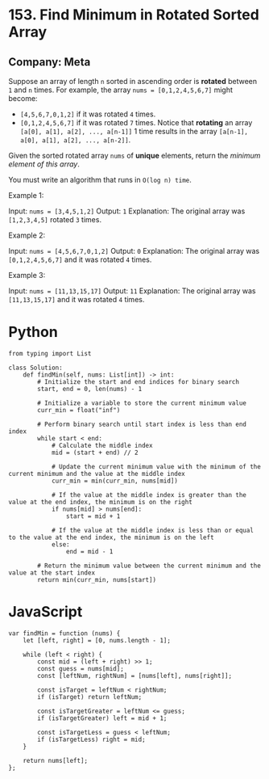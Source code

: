 # 153. Find Minimum in Rotated Sorted Array
## Company: Meta

Suppose an array of length `n` sorted in ascending order is **rotated** between `1` and `n` times. For example, the array `nums = [0,1,2,4,5,6,7]` might become:

- `[4,5,6,7,0,1,2]` if it was rotated `4` times.
- `[0,1,2,4,5,6,7]` if it was rotated `7` times.
Notice that **rotating** an array `[a[0], a[1], a[2], ..., a[n-1]]` 1 time results in the array `[a[n-1], a[0], a[1], a[2], ..., a[n-2]]`.

Given the sorted rotated array `nums` of **unique** elements, return the *minimum element of this array*.

You must write an algorithm that runs in `O(log n) time`.

 

Example 1:

Input: `nums = [3,4,5,1,2]`
Output: `1`
Explanation: The original array was `[1,2,3,4,5]` rotated `3` times.

Example 2:

Input: `nums = [4,5,6,7,0,1,2]`
Output: `0`
Explanation: The original array was `[0,1,2,4,5,6,7]` and it was rotated `4` times.

Example 3:

Input: `nums = [11,13,15,17]`
Output: `11`
Explanation: The original array was `[11,13,15,17]` and it was rotated `4` times.

# Python
```
from typing import List

class Solution:
    def findMin(self, nums: List[int]) -> int:
        # Initialize the start and end indices for binary search
        start, end = 0, len(nums) - 1 
        
        # Initialize a variable to store the current minimum value
        curr_min = float("inf")
        
        # Perform binary search until start index is less than end index
        while start < end:
            # Calculate the middle index
            mid = (start + end) // 2
            
            # Update the current minimum value with the minimum of the current minimum and the value at the middle index
            curr_min = min(curr_min, nums[mid])
            
            # If the value at the middle index is greater than the value at the end index, the minimum is on the right
            if nums[mid] > nums[end]:
                start = mid + 1
                
            # If the value at the middle index is less than or equal to the value at the end index, the minimum is on the left
            else:
                end = mid - 1 
        
        # Return the minimum value between the current minimum and the value at the start index
        return min(curr_min, nums[start])
```

# JavaScript
```
var findMin = function (nums) {
    let [left, right] = [0, nums.length - 1];

    while (left < right) {
        const mid = (left + right) >> 1;
        const guess = nums[mid];
        const [leftNum, rightNum] = [nums[left], nums[right]];

        const isTarget = leftNum < rightNum;
        if (isTarget) return leftNum;

        const isTargetGreater = leftNum <= guess;
        if (isTargetGreater) left = mid + 1;

        const isTargetLess = guess < leftNum;
        if (isTargetLess) right = mid;
    }

    return nums[left];
};
```